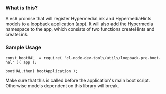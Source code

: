 ### What is this?

A es6 promise that will register HypermediaLink and HypermediaHints models to a loopback application (app). 
It will also add the Hypermedia namespace to the app, which consists of two functions createHints and createLink.

### Sample Usage

```
const bootHAL  = require( 'cl-node-dev-tools/utils/loopback-pre-boot-hal' )( app );

bootHAL.then( bootApplication );
```

Make sure that this is called before the application's main boot script. 
Otherwise models dependent on this library will break.